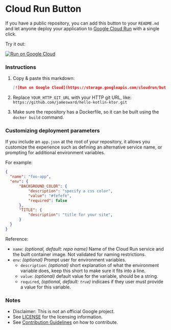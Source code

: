 # Cloud Run Button

If you have a public repository, you can add this button to your `README.md` and
let anyone deploy your application to [Google Cloud Run][run] with a single
click.

[run]: https://cloud.google.com/run

Try it out:

[![Run on Google
Cloud](https://storage.googleapis.com/cloudrun/button.png)](https://console.cloud.google.com/cloudshell/editor?shellonly=true&cloudshell_image=gcr.io/ahmetb-public/button&cloudshell_git_repo=https://github.com/jamesward/cloud-run-button.git)

### Instructions

1. Copy & paste this markdown:

    ```md
    [![Run on Google Cloud](https://storage.googleapis.com/cloudrun/button.png)](https://console.cloud.google.com/cloudshell/editor?shellonly=true&cloudshell_image=gcr.io/ahmetb-public/button&cloudshell_git_repo=YOUR_HTTP_GIT_URL)
    ```

1. Replace `YOUR_HTTP_GIT_URL` with your HTTP git URL, like:
   `https://github.com/jamesward/hello-kotlin-ktor.git`

1. Make sure the repository has a Dockerfile, so it can be built using the
   `docker build` command.

### Customizing deployment parameters

If you include an `app.json` at the root of your repository, it allows you
customize the experience such as defining an alternative service name, or
prompting for additional environment variables.

For example:

```json
{
  "name": "foo-app",
  "env": {
      "BACKGROUND_COLOR": {
          "description": "specify a css color",
          "value": "#fefefe",
          "required": false
      },
      "TITLE": {
          "description": "title for your site",
      }
  }
}
```

Reference:

- `name`: _(optional, default: repo name)_ Name of the Cloud Run service and the
  built container image. Not validated for naming restrictions.
- `env`: _(optional)_ Prompt user for environment variables.
  - `description`:  _(optional)_ short explanation of what the environment
    variable does, keep this short to make sure it fits into a line.
  - `value`: _(optional)_ default value for the variable, should be a string.
  - `required`, _(optional, default: `true`)_ indicaes if they user must provide
    a value for this variable.

### Notes

- Disclaimer: This is not an official Google project.
- See [LICENSE](./LICENSE) for the licensing information.
- See [Contribution Guidelines](./CONTRIBUTING.md) on how to contribute.
